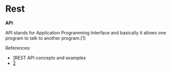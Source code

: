 # Rest

**API**

API stands for Application Programming Interface and basically it allows one program to talk to another program.[1]

References:
- [1](https://www.youtube.com/watch?v=7YcW25PHnAA)REST API concepts and examples
- [2](https://restfulapi.net/)